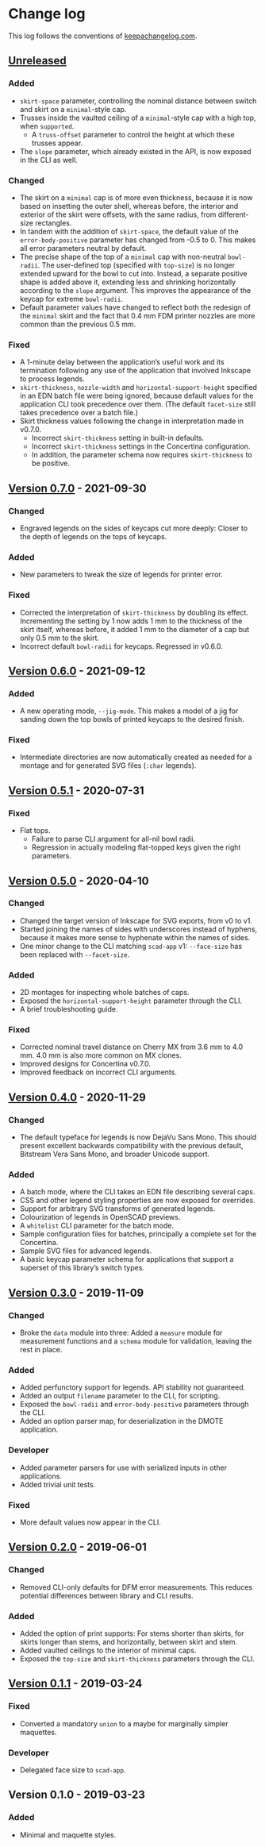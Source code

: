 # Change log
This log follows the conventions of
[keepachangelog.com](http://keepachangelog.com/).

## [Unreleased]
### Added
- `skirt-space` parameter, controlling the nominal distance between switch and
  skirt on a `minimal`-style cap.
- Trusses inside the vaulted ceiling of a `minimal`-style cap with a high top,
  when `supported`.
    - A `truss-offset` parameter to control the height at which these trusses
      appear.
- The `slope` parameter, which already existed in the API, is now exposed in
  the CLI as well.

### Changed
- The skirt on a `minimal` cap is of more even thickness, because it is now
  based on insetting the outer shell, whereas before, the interior and exterior
  of the skirt were offsets, with the same radius, from different-size
  rectangles.
- In tandem with the addition of `skirt-space`, the default value of the
  `error-body-positive` parameter has changed from -0.5 to 0. This makes
  all error parameters neutral by default.
- The precise shape of the top of a `minimal` cap with non-neutral
  `bowl-radii`. The user-defined top (specified with `top-size`) is no longer
  extended upward for the bowl to cut into. Instead, a separate positive shape
  is added above it, extending less and shrinking horizontally according to the
  `slope` argument. This improves the appearance of the keycap for extreme
  `bowl-radii`.
- Default parameter values have changed to reflect both the redesign of the
  `minimal` skirt and the fact that 0.4 mm FDM printer nozzles
  are more common than the previous 0.5 mm.

### Fixed
- A 1-minute delay between the application’s useful work and its termination
  following any use of the application that involved Inkscape to process
  legends.
- `skirt-thickness`, `nozzle-width` and `horizontal-support-height` specified
  in an EDN batch file were being ignored, because default values
  for the application CLI took precedence over them. (The default `facet-size`
  still takes precedence over a batch file.)
- Skirt thickness values following the change in interpretation made in v0.7.0.
    - Incorrect `skirt-thickness` setting in built-in defaults.
    - Incorrect `skirt-thickness` settings in the Concertina configuration.
    - In addition, the parameter schema now requires `skirt-thickness` to be
      positive.

## [Version 0.7.0] - 2021-09-30
### Changed
- Engraved legends on the sides of keycaps cut more deeply:
  Closer to the depth of legends on the tops of keycaps.

### Added
- New parameters to tweak the size of legends for printer error.

### Fixed
- Corrected the interpretation of `skirt-thickness` by doubling its effect.
  Incrementing the setting by 1 now adds 1 mm to the thickness of the skirt
  itself, whereas before, it added 1 mm to the diameter of a cap but only 0.5
  mm to the skirt.
- Incorrect default `bowl-radii` for keycaps. Regressed in v0.6.0.

## [Version 0.6.0] - 2021-09-12
### Added
- A new operating mode, `--jig-mode`. This makes a model of a jig for sanding
  down the top bowls of printed keycaps to the desired finish.

### Fixed
- Intermediate directories are now automatically created as needed for a
  montage and for generated SVG files (`:char` legends).

## [Version 0.5.1] - 2020-07-31
### Fixed
- Flat tops.
    - Failure to parse CLI argument for all-nil bowl radii.
    - Regression in actually modeling flat-topped keys given the right
      parameters.

## [Version 0.5.0] - 2020-04-10
### Changed
- Changed the target version of Inkscape for SVG exports, from v0 to v1.
- Started joining the names of sides with underscores instead of hyphens,
  because it makes more sense to hyphenate within the names of sides.
- One minor change to the CLI matching `scad-app` v1:
  `--face-size` has been replaced with `--facet-size`.

### Added
- 2D montages for inspecting whole batches of caps.
- Exposed the `horizontal-support-height` parameter through the CLI.
- A brief troubleshooting guide.

### Fixed
- Corrected nominal travel distance on Cherry MX from 3.6 mm to 4.0 mm.
  4.0 mm is also more common on MX clones.
- Improved designs for Concertina v0.7.0.
- Improved feedback on incorrect CLI arguments.

## [Version 0.4.0] - 2020-11-29
### Changed
- The default typeface for legends is now DejaVu Sans Mono. This should
  present excellent backwards compatibility with the previous default,
  Bitstream Vera Sans Mono, and broader Unicode support.

### Added
- A batch mode, where the CLI takes an EDN file describing several caps.
- CSS and other legend styling properties are now exposed for overrides.
- Support for arbitrary SVG transforms of generated legends.
- Colourization of legends in OpenSCAD previews.
- A `whitelist` CLI parameter for the batch mode.
- Sample configuration files for batches, principally a complete set for the
  Concertina.
- Sample SVG files for advanced legends.
- A basic keycap parameter schema for applications that support a superset of
  this library’s switch types.

## [Version 0.3.0] - 2019-11-09
### Changed
- Broke the `data` module into three: Added a `measure` module for measurement
  functions and a `schema` module for validation, leaving the rest in place.

### Added
- Added perfunctory support for legends. API stability not guaranteed.
- Added an output `filename` parameter to the CLI, for scripting.
- Exposed the `bowl-radii` and `error-body-positive` parameters through the
  CLI.
- Added an option parser map, for deserialization in the DMOTE application.

### Developer
- Added parameter parsers for use with serialized inputs in other applications.
- Added trivial unit tests.

### Fixed
- More default values now appear in the CLI.

## [Version 0.2.0] - 2019-06-01
### Changed
- Removed CLI-only defaults for DFM error measurements. This reduces
  potential differences between library and CLI results.

### Added
- Added the option of print supports: For stems shorter than skirts, for skirts
  longer than stems, and horizontally, between skirt and stem.
- Added vaulted ceilings to the interior of minimal caps.
- Exposed the `top-size` and `skirt-thickness` parameters through the CLI.

## [Version 0.1.1] - 2019-03-24
### Fixed
- Converted a mandatory `union` to a maybe for marginally simpler maquettes.

### Developer
- Delegated face size to `scad-app`.

## Version 0.1.0 - 2019-03-23
### Added
- Minimal and maquette styles.

[Unreleased]: https://github.com/veikman/dmote-keycap/compare/v0.7.0...HEAD
[Version 0.7.0]: https://github.com/veikman/dmote-keycap/compare/v0.6.0...v0.7.0
[Version 0.6.0]: https://github.com/veikman/dmote-keycap/compare/v0.5.1...v0.6.0
[Version 0.5.1]: https://github.com/veikman/dmote-keycap/compare/v0.5.0...v0.5.1
[Version 0.5.0]: https://github.com/veikman/dmote-keycap/compare/v0.4.0...v0.5.0
[Version 0.4.0]: https://github.com/veikman/dmote-keycap/compare/v0.3.0...v0.4.0
[Version 0.3.0]: https://github.com/veikman/dmote-keycap/compare/v0.2.0...v0.3.0
[Version 0.2.0]: https://github.com/veikman/dmote-keycap/compare/v0.1.1...v0.2.0
[Version 0.1.1]: https://github.com/veikman/dmote-keycap/compare/v0.1.0...v0.1.1
